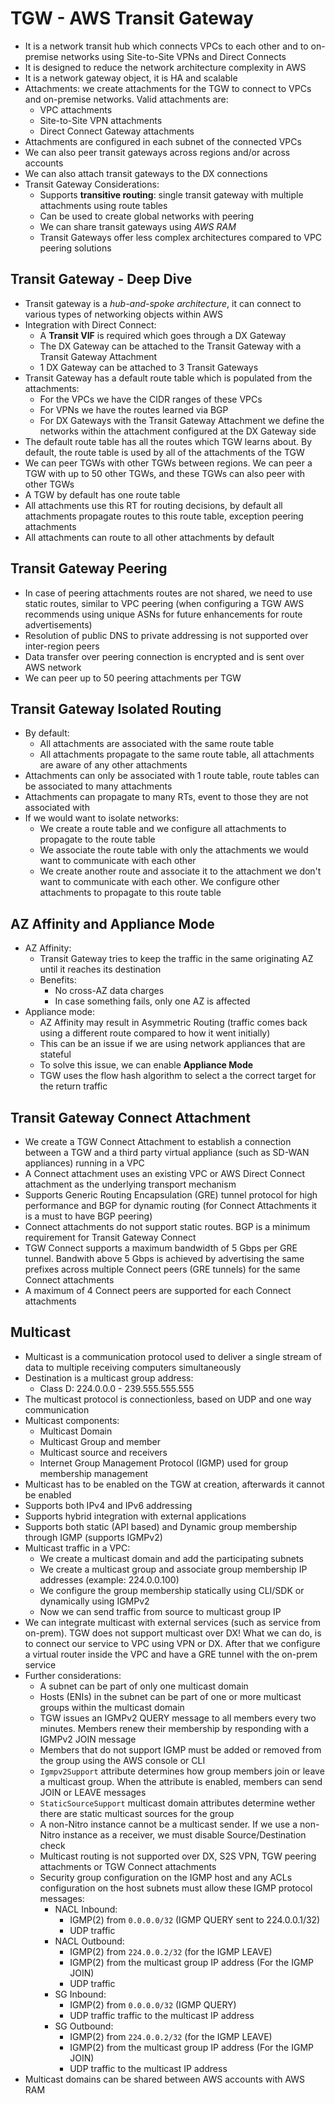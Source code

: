 # TGW - AWS Transit Gateway

- It is a network transit hub which connects VPCs to each other and to on-premise networks using Site-to-Site VPNs and Direct Connects
- It is designed to reduce the network architecture complexity in AWS
- It is a network gateway object, it is HA and scalable
- Attachments: we create attachments for the TGW to connect to VPCs and on-premise networks. Valid attachments are:
    - VPC attachments
    - Site-to-Site VPN attachments
    - Direct Connect Gateway attachments
- Attachments are configured in each subnet of the connected VPCs
- We can also peer transit gateways across regions and/or across accounts
- We can also attach transit gateways to the DX connections
- Transit Gateway Considerations:
    - Supports **transitive routing**: single transit gateway with multiple attachments using route tables
    - Can be used to create global networks with peering
    - We can share transit gateways using *AWS RAM*
    - Transit Gateways offer less complex architectures compared to VPC peering solutions

## Transit Gateway - Deep Dive

- Transit gateway is a *hub-and-spoke architecture*, it can connect to various types of networking objects within AWS
- Integration with Direct Connect:
    - A **Transit VIF** is required which goes through a DX Gateway
    - The DX Gateway can be attached to the Transit Gateway with a Transit Gateway Attachment
    - 1 DX Gateway can be attached to 3 Transit Gateways
- Transit Gateway has a default route table which is populated from the attachments:
    - For the VPCs we have the CIDR ranges of these VPCs
    - For VPNs we have the routes learned via BGP
    - For DX Gateways with the Transit Gateway Attachment we define the networks within the attachment configured at the DX Gateway side
- The default route table has all the routes which TGW learns about. By default, the route table is used by all of the attachments of the TGW
- We can peer TGWs with other TGWs between regions. We can peer a TGW with up to 50 other TGWs, and these TGWs can also peer with other TGWs
- A TGW by default has one route table
- All attachments use this RT for routing decisions, by default all attachments propagate routes to this route table, exception peering attachments
- All attachments can route to all other attachments by default

## Transit Gateway Peering

- In case of peering attachments routes are not shared, we need to use static routes, similar to VPC peering (when configuring a TGW AWS recommends using unique ASNs for future enhancements for route advertisements)
- Resolution of public DNS to private addressing is not supported over inter-region peers
- Data transfer over peering connection is encrypted and is sent over AWS network
- We can peer up to 50 peering attachments per TGW

## Transit Gateway Isolated Routing

- By default:
    - All attachments are associated with the same route table
    - All attachments propagate to the same route table, all attachments are aware of any other attachments
- Attachments can only be associated with 1 route table, route tables can be associated to many attachments
- Attachments can propagate to many RTs, event to those they are not associated with
- If we would want to isolate networks:
    - We create a route table and we configure all attachments to propagate to the route table
    - We associate the route table with only the attachments we would want to communicate with each other
    - We create another route and associate it to the attachment we don't want to communicate with each other. We configure other attachments to propagate to this route table

## AZ Affinity and Appliance Mode

- AZ Affinity:
    - Transit Gateway tries to keep the traffic in the same originating AZ until it reaches its destination
    - Benefits:
        - No cross-AZ data charges
        - In case something fails, only one AZ is affected
- Appliance mode:
    - AZ Affinity may result in Asymmetric Routing (traffic comes back using a different route compared to how it went initially)
    - This can be an issue if we are using network appliances that are stateful
    - To solve this issue, we can enable **Appliance Mode**
    - TGW uses the flow hash algorithm to select a the correct target for the return traffic

## Transit Gateway Connect Attachment

- We create a TGW Connect Attachment to establish a connection between a TGW and a third party virtual appliance (such as SD-WAN appliances) running in a VPC
- A Connect attachment uses an existing VPC or AWS Direct Connect attachment as the underlying transport mechanism
- Supports Generic Routing Encapsulation (GRE) tunnel protocol for high performance and BGP for dynamic routing (for Connect Attachments it is a must to have BGP peering)
- Connect attachments do not support static routes. BGP is a minimum requirement for Transit Gateway Connect
- TGW Connect supports a maximum bandwidth of 5 Gbps per GRE tunnel. Bandwith above 5 Gbps is achieved by advertising the same prefixes across multiple Connect peers (GRE tunnels) for the same Connect attachments
- A maximum of 4 Connect peers are supported for each Connect attachments

## Multicast

- Multicast is a communication protocol used to deliver a single stream of data to multiple receiving computers simultaneously
- Destination is a multicast group address:
    - Class D: 224.0.0.0 - 239.555.555.555
- The multicast protocol is connectionless, based on UDP and one way communication
- Multicast components:
    - Multicast Domain
    - Multicast Group and member
    - Multicast source and receivers
    - Internet Group Management Protocol (IGMP) used for group membership management
- Multicast has to be enabled on the TGW at creation, afterwards it cannot be enabled
- Supports both IPv4 and IPv6 addressing
- Supports hybrid integration with external applications
- Supports both static (API based) and Dynamic group membership through IGMP (supports IGMPv2)
- Multicast traffic in a VPC:
    - We create a multicast domain and add the participating subnets
    - We create a multicast group and associate group membership IP addresses (example: 224.0.0.100)
    - We configure the group membership statically using CLI/SDK or dynamically using IGMPv2
    - Now we can send traffic from source to multicast group IP
- We can integrate multicast with external services (such as service from on-prem). TGW does not support multicast over DX! What we can do, is to connect our service to VPC using VPN or DX. After that we configure a virtual router inside the VPC and have a GRE tunnel with the on-prem service
- Further considerations:
    - A subnet can be part of only one multicast domain
    - Hosts (ENIs) in the subnet can be part of one or more multicast groups within the multicast domain
    - TGW issues an IGMPv2 QUERY message to all members every two minutes. Members renew their membership by responding with a IGMPv2 JOIN message
    - Members that do not support IGMP must be added or removed from the group using the AWS console or CLI
    - `Igmpv2Support` attribute determines how group members join or leave a multicast group. When the attribute is enabled, members can send JOIN or LEAVE messages
    - `StaticSourceSupport` multicast domain attributes determine wether there are static multicast sources for the group
    - A non-Nitro instance cannot be a multicast sender. If we use a non-Nitro instance as a receiver, we must disable Source/Destination check
    - Multicast routing is not supported over DX, S2S VPN, TGW peering attachments or TGW Connect attachments
    - Security group configuration on the IGMP host and any ACLs configuration on the host subnets must allow these IGMP protocol messages:
        - NACL Inbound:
            - IGMP(2) from `0.0.0.0/32` (IGMP QUERY sent to 224.0.0.1/32)
            - UDP traffic
        - NACL Outbound:
            - IGMP(2) from `224.0.0.2/32` (for the IGMP LEAVE)
            - IGMP(2) from the multicast group IP address (For the IGMP JOIN)
            - UDP traffic
        - SG Inbound:
            - IGMP(2) from `0.0.0.0/32` (IGMP QUERY)
            - UDP traffic traffic to the multicast IP address
        - SG Outbound:
            - IGMP(2) from `224.0.0.2/32` (for the IGMP LEAVE)
            - IGMP(2) from the multicast group IP address (For the IGMP JOIN)
            - UDP traffic to the multicast IP address
- Multicast domains can be shared between AWS accounts with AWS RAM